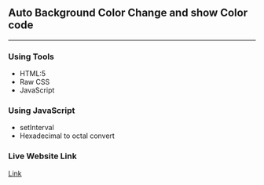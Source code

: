 ## Auto Background Color Change and show Color code
****

### Using Tools
* HTML:5
* Raw CSS
* JavaScript

### Using JavaScript
* setInterval
* Hexadecimal to octal convert

### Live Website Link
<a href='https://auto-bg-change-and-show-code-rejoyan.netlify.app/'>Link </a>